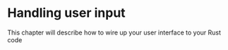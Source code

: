 # Handling user input

This chapter will describe how to wire up your user interface to your Rust code
